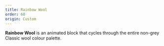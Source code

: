 ```yaml
---
title: Rainbow Wool
order: 68
origin: Custom
---
```


**Rainbow Wool** is an animated block that cycles through the entire non-grey Classic wool colour palette.
